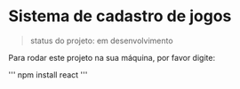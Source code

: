 <h1>Sistema de cadastro de jogos</h1>

> status do projeto: em desenvolvimento

Para rodar este projeto na sua máquina, por favor digite:

'''
npm install react
'''

